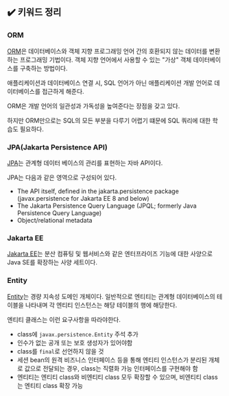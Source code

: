 ## ✔️ 키워드 정리

### ORM

[ORM](https://ko.wikipedia.org/wiki/%EA%B0%9D%EC%B2%B4_%EA%B4%80%EA%B3%84_%EB%A7%A4%ED%95%91)은 데이터베이스와 객체 지향 프로그래밍 언어 간의 호환되지 않는 데이터를 변환하는 프로그래밍 기법이다. 객체 지향 언어에서 사용할 수 있는 "가상" 객체 데이터베이스를 구축하는 방법이다.

애플리케이션과 데이터베이스 연결 시, SQL 언어가 아닌 애플리케이션 개발 언어로 데이터베이스를 접근하게 해준다. 

ORM은 개발 언어의 일관성과 가독성을 높여준다는 장점을 갖고 있다.

하지만 ORM만으로는 SQL의 모든 부분을 다루기 어렵기 떄문에 SQL 쿼리에 대한 학습도 필요하다.

### JPA(Jakarta Persistence API)

[JPA](https://ko.wikipedia.org/wiki/%EC%9E%90%EB%B0%94_%ED%8D%BC%EC%8B%9C%EC%8A%A4%ED%84%B4%EC%8A%A4)는 관계형 데이터 베이스의 관리를 표현하는 자바 API이다.

JPA는 다음과 같은 영역으로 구성되어 있다.
- The API itself, defined in the jakarta.persistence package (javax.persistence for Jakarta EE 8 and below)
- The Jakarta Persistence Query Language (JPQL; formerly Java Persistence Query Language)
- Object/relational metadata

### Jakarta EE

[Jakarta EE](https://en.wikipedia.org/wiki/Jakarta_EE)는 분산 컴퓨팅 및 웹서비스와 같은 엔터프라이즈 기능에 대한 사양으로 Java SE를 확장하는 사양 세트이다.

### Entity

[Entity](https://docs.oracle.com/javaee/6/tutorial/doc/bnbqa.html)는 경량 지속성 도메인 개체이다. 일반적으로 엔티티는 관계형 데이터베이스의 테이블을 나타내며 각 엔티티 인스턴스는 해당 테이블의 행에 해당한다.

엔티티 클래스는 이런 요구사항을 따라야한다.

- class에 `javax.persistence.Entity` 주석 추가
- 인수가 없는 공개 또는 보호 생성자가 있어야함
- class를 `final`로 선언하지 않을 것
- 세션 bean의 원격 비즈니스 인터페이스 등을 통해 엔티티 인스턴스가 분리된 개체로 값으로 전달되는 경우, class는 직렬화 가능 인터페이스를 구현해야 함
- 엔티티는 엔티티 class와 비엔티티 class 모두 확장할 수 있으며, 비엔티티 class는 엔티티 class 확장 가능
